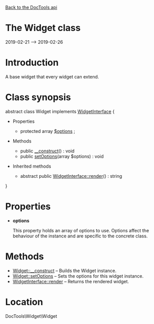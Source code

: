 [Back to the DocTools api](https://github.com/lingtalfi/DocTools/blob/master/doc/api/DocTools.md)



The Widget class
================
2019-02-21 --> 2019-02-26






Introduction
============

A base widget that every widget can extend.



Class synopsis
==============


abstract class <span class="pl-k">Widget</span> implements [WidgetInterface](https://github.com/lingtalfi/DocTools/blob/master/doc/api/DocTools/Widget/WidgetInterface.md) {

- Properties
    - protected array [$options](#property-options) ;

- Methods
    - public [__construct](https://github.com/lingtalfi/DocTools/blob/master/doc/api/DocTools/Widget/Widget/__construct.md)() : void
    - public [setOptions](https://github.com/lingtalfi/DocTools/blob/master/doc/api/DocTools/Widget/Widget/setOptions.md)(array $options) : void

- Inherited methods
    - abstract public [WidgetInterface::render](https://github.com/lingtalfi/DocTools/blob/master/doc/api/DocTools/Widget/WidgetInterface/render.md)() : string

}




Properties
=============

- <span id="property-options"><b>options</b></span>

    This property holds an array of options to use. Options affect the behaviour of the instance and
    are specific to the concrete class.
    
    



Methods
==============

- [Widget::__construct](https://github.com/lingtalfi/DocTools/blob/master/doc/api/DocTools/Widget/Widget/__construct.md) &ndash; Builds the Widget instance.
- [Widget::setOptions](https://github.com/lingtalfi/DocTools/blob/master/doc/api/DocTools/Widget/Widget/setOptions.md) &ndash; Sets the options for this widget instance.
- [WidgetInterface::render](https://github.com/lingtalfi/DocTools/blob/master/doc/api/DocTools/Widget/WidgetInterface/render.md) &ndash; Returns the rendered widget.





Location
=============
DocTools\Widget\Widget